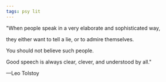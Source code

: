 ```yaml
---
tags: psy lit
---
```


"When people speak in a very elaborate and sophisticated way, 

they either want to tell a lie, or to admire themselves. 

You should not believe such people. 

Good speech is always clear, clever, and understood by all."

—Leo Tolstoy